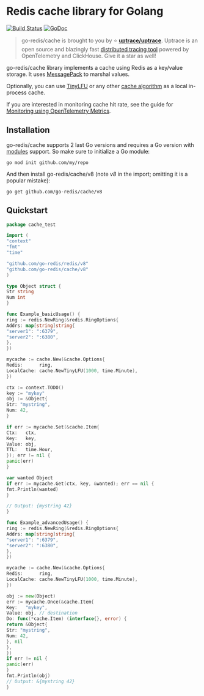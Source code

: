 # Redis cache library for Golang

[![Build Status](https://travis-ci.org/go-redis/cache.svg)](https://travis-ci.org/go-redis/cache)
[![GoDoc](https://godoc.org/github.com/go-redis/cache?status.svg)](https://pkg.go.dev/github.com/go-redis/cache/v8?tab=doc)

> go-redis/cache is brought to you by :star:
> [**uptrace/uptrace**](https://github.com/uptrace/uptrace). Uptrace is an open source and blazingly
> fast [distributed tracing tool](https://get.uptrace.dev/) powered by OpenTelemetry and ClickHouse.
> Give it a star as well!

go-redis/cache library implements a cache using Redis as a key/value storage. It uses
[MessagePack](https://github.com/vmihailenco/msgpack) to marshal values.

Optionally, you can use [TinyLFU](https://github.com/dgryski/go-tinylfu) or any other
[cache algorithm](https://github.com/vmihailenco/go-cache-benchmark) as a local in-process cache.

If you are interested in monitoring cache hit rate, see the guide for
[Monitoring using OpenTelemetry Metrics](https://blog.uptrace.dev/posts/opentelemetry-metrics-cache-stats/).

## Installation

go-redis/cache supports 2 last Go versions and requires a Go version with
[modules](https://github.com/golang/go/wiki/Modules) support. So make sure to initialize a Go
module:

```shell
go mod init github.com/my/repo
```

And then install go-redis/cache/v8 (note _v8_ in the import; omitting it is a popular mistake):

```shell
go get github.com/go-redis/cache/v8
```

## Quickstart

```go
package cache_test

import (
"context"
"fmt"
"time"

"github.com/go-redis/redis/v8"
"github.com/go-redis/cache/v8"
)

type Object struct {
Str string
Num int
}

func Example_basicUsage() {
ring := redis.NewRing(&redis.RingOptions{
Addrs: map[string]string{
"server1": ":6379",
"server2": ":6380",
},
})

mycache := cache.New(&cache.Options{
Redis:      ring,
LocalCache: cache.NewTinyLFU(1000, time.Minute),
})

ctx := context.TODO()
key := "mykey"
obj := &Object{
Str: "mystring",
Num: 42,
}

if err := mycache.Set(&cache.Item{
Ctx:   ctx,
Key:   key,
Value: obj,
TTL:   time.Hour,
}); err != nil {
panic(err)
}

var wanted Object
if err := mycache.Get(ctx, key, &wanted); err == nil {
fmt.Println(wanted)
}

// Output: {mystring 42}
}

func Example_advancedUsage() {
ring := redis.NewRing(&redis.RingOptions{
Addrs: map[string]string{
"server1": ":6379",
"server2": ":6380",
},
})

mycache := cache.New(&cache.Options{
Redis:      ring,
LocalCache: cache.NewTinyLFU(1000, time.Minute),
})

obj := new(Object)
err := mycache.Once(&cache.Item{
Key:   "mykey",
Value: obj, // destination
Do: func(*cache.Item) (interface{}, error) {
return &Object{
Str: "mystring",
Num: 42,
}, nil
},
})
if err != nil {
panic(err)
}
fmt.Println(obj)
// Output: &{mystring 42}
}
```
